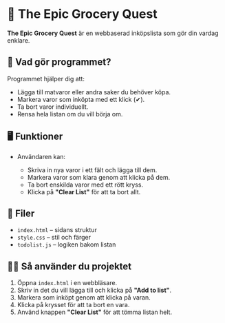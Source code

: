
# 🛒 The Epic Grocery Quest

**The Epic Grocery Quest** är en webbaserad inköpslista som gör din vardag enklare.

## 🧠 Vad gör programmet?

Programmet hjälper dig att:

* Lägga till matvaror eller andra saker du behöver köpa.
* Markera varor som inköpta med ett klick (✔).
* Ta bort varor individuellt.
* Rensa hela listan om du vill börja om.

## 🖥️ Funktioner

* Användaren kan:

  * Skriva in nya varor i ett fält och lägga till dem.
  * Markera varor som klara genom att klicka på dem.
  * Ta bort enskilda varor med ett rött kryss.
  * Klicka på **"Clear List"** för att ta bort allt.

## 📁 Filer

* `index.html` – sidans struktur
* `style.css` – stil och färger
* `todolist.js` – logiken bakom listan

## 👩‍💻 Så använder du projektet

1. Öppna `index.html` i en webbläsare.
2. Skriv in det du vill lägga till och klicka på **"Add to list"**.
3. Markera som inköpt genom att klicka på varan.
4. Klicka på krysset för att ta bort en vara.
5. Använd knappen **"Clear List"** för att tömma listan helt.
